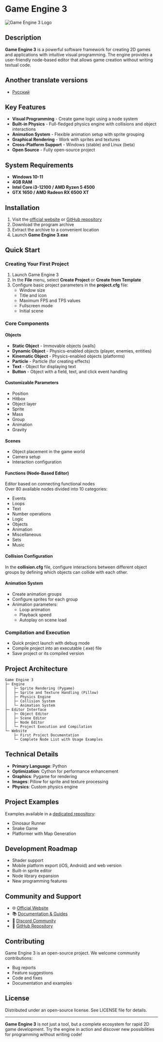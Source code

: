 # Game Engine 3

![Game Engine 3 Logo](https://habrastorage.org/getpro/habr/upload_files/271/741/7fc/2717417fc68548727302672b1df80771.png)

## Description

**Game Engine 3** is a powerful software framework for creating 2D games and applications with intuitive visual programming. The engine provides a user-friendly node-based editor that allows game creation without writing textual code.

## Another translate versions

- [Русский](descriptions/ru.md)

## Key Features

- **Visual Programming** - Create game logic using a node system
- **Built-in Physics** - Full-fledged physics engine with collisions and object interactions
- **Animation System** - Flexible animation setup with sprite grouping
- **Graphical Rendering** - Work with sprites and textures
- **Cross-Platform Support** - Windows (stable) and Linux (beta)
- **Open Source** - Fully open-source project

## System Requirements

- **Windows 10-11**
- **4GB RAM**
- **Intel Core i3-12100 / AMD Ryzen 5 4500**
- **GTX 1650 / AMD Radeon RX 6500 XT**

## Installation

1. Visit the [official website](https://artyom7777.pythonanywhere.com/) or [GitHub repository](https://github.com/artyom7774/Game-Engine-3/releases/)
2. Download the program archive
3. Extract the archive to a convenient location
4. Launch **Game Engine 3.exe**

## Quick Start

### Creating Your First Project

1. Launch Game Engine 3
2. In the **File** menu, select **Create Project** or **Create from Template**
3. Configure basic project parameters in the **project.cfg** file:
   - Window size
   - Title and icon
   - Maximum FPS and TPS values
   - Fullscreen mode
   - Initial scene

### Core Components

#### Objects

- **Static Object** - Immovable objects (walls)
- **Dynamic Object** - Physics-enabled objects (player, enemies, entities)
- **Kinematic Object** - Physics-enabled objects (platforms)
- **Particle** - Particle (for creating effects)
- **Text** - Object for displaying text
- **Button** - Object with a field, text, and click event handling

#### Customizable Parameters

- Position
- Hitbox
- Object layer
- Sprite
- Mass
- Group
- Animation
- Gravity

#### Scenes

- Object placement in the game world
- Camera setup
- Interaction configuration

#### Functions (Node-Based Editor)

Editor based on connecting functional nodes
<br>
Over 80 available nodes divided into 10 categories:
- Events
- Loops
- Text
- Number operations
- Logic
- Objects
- Animation
- Miscellaneous
- Sets
- Music

#### Collision Configuration

In the **collision.cfg** file, configure interactions between different object groups by defining which objects can collide with each other.

#### Animation System

- Create animation groups
- Configure sprites for each group
- Animation parameters:
  - Loop animation
  - Playback speed
  - Autoplay on scene load

### Compilation and Execution

- Quick project launch with debug mode
- Compile project into an executable (.exe) file
- Save project or its compiled version

## Project Architecture

```
Game Engine 3
├─ Engine
│   ├─ Sprite Rendering (Pygame)
│   ├─ Sprite and Texture Handling (Pillow)
│   ├─ Physics Engine
│   ├─ Collision System
│   └─ Animation System
├─ Editor Interface
│   ├─ Object Editor
│   ├─ Scene Editor
│   ├─ Node Editor
│   └─ Project Execution and Compilation
└─ Website
    ├─ First Project Documentation
    └─ Complete Node List with Usage Examples
```

## Technical Details

- **Primary Language**: Python
- **Optimization**: Cython for performance enhancement
- **Graphics**: Pygame for rendering
- **Images**: Pillow for sprite and texture processing
- **Physics**: Custom physics engine

## Project Examples

Examples available in a [dedicated repository](https://github.com/artyom7774/Game-Engine-3-projects):
- Dinosaur Runner
- Snake Game
- Platformer with Map Generation

## Development Roadmap

- Shader support
- Mobile platform export (iOS, Android) and web version
- Built-in sprite editor
- Node library expansion
- New programming features

## Community and Support

- 🌐 [Official Website](https://artyom7777.pythonanywhere.com/)
- 📚 [Documentation & Guides](https://artyom7777.pythonanywhere.com/)
- 💬 [Discord Community](https://discord.gg/AgYqzHYUVf)
- 📝 [GitHub Repository](https://github.com/artyom7774/Game-Engine-3)

## Contributing

Game Engine 3 is an open-source project. We welcome community contributions:
- Bug reports
- Feature suggestions
- Code and fixes
- Documentation and examples

## License

Distributed under an open-source license. See LICENSE file for details.

---

**Game Engine 3** is not just a tool, but a complete ecosystem for rapid 2D game development. Try the engine in action and discover new possibilities for programming without writing code!
